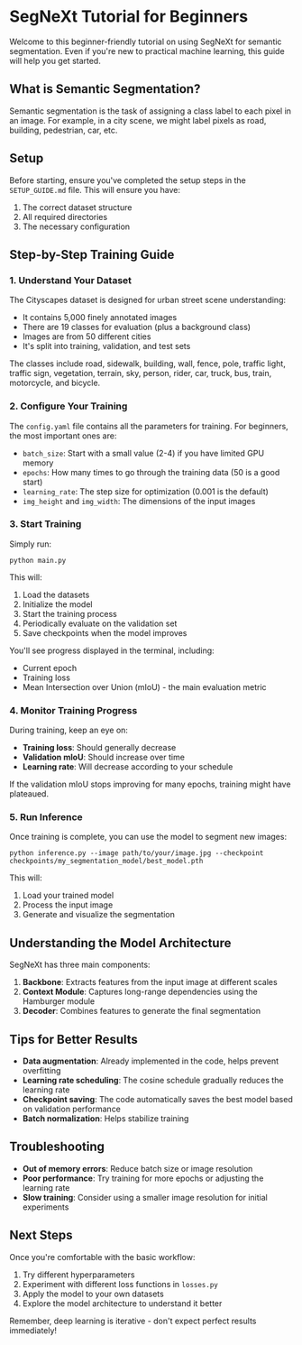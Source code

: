 # SegNeXt Tutorial for Beginners

Welcome to this beginner-friendly tutorial on using SegNeXt for semantic segmentation. Even if you're new to practical machine learning, this guide will help you get started.

## What is Semantic Segmentation?

Semantic segmentation is the task of assigning a class label to each pixel in an image. For example, in a city scene, we might label pixels as road, building, pedestrian, car, etc.

## Setup

Before starting, ensure you've completed the setup steps in the `SETUP_GUIDE.md` file. This will ensure you have:
1. The correct dataset structure
2. All required directories
3. The necessary configuration

## Step-by-Step Training Guide

### 1. Understand Your Dataset

The Cityscapes dataset is designed for urban street scene understanding:
- It contains 5,000 finely annotated images
- There are 19 classes for evaluation (plus a background class)
- Images are from 50 different cities
- It's split into training, validation, and test sets

The classes include road, sidewalk, building, wall, fence, pole, traffic light, traffic sign, vegetation, terrain, sky, person, rider, car, truck, bus, train, motorcycle, and bicycle.

### 2. Configure Your Training

The `config.yaml` file contains all the parameters for training. For beginners, the most important ones are:

- `batch_size`: Start with a small value (2-4) if you have limited GPU memory
- `epochs`: How many times to go through the training data (50 is a good start)
- `learning_rate`: The step size for optimization (0.001 is the default)
- `img_height` and `img_width`: The dimensions of the input images

### 3. Start Training

Simply run:
```
python main.py
```

This will:
1. Load the datasets
2. Initialize the model
3. Start the training process
4. Periodically evaluate on the validation set
5. Save checkpoints when the model improves

You'll see progress displayed in the terminal, including:
- Current epoch
- Training loss
- Mean Intersection over Union (mIoU) - the main evaluation metric

### 4. Monitor Training Progress

During training, keep an eye on:
- **Training loss**: Should generally decrease
- **Validation mIoU**: Should increase over time
- **Learning rate**: Will decrease according to your schedule

If the validation mIoU stops improving for many epochs, training might have plateaued.

### 5. Run Inference

Once training is complete, you can use the model to segment new images:

```
python inference.py --image path/to/your/image.jpg --checkpoint checkpoints/my_segmentation_model/best_model.pth
```

This will:
1. Load your trained model
2. Process the input image
3. Generate and visualize the segmentation

## Understanding the Model Architecture

SegNeXt has three main components:

1. **Backbone**: Extracts features from the input image at different scales
2. **Context Module**: Captures long-range dependencies using the Hamburger module
3. **Decoder**: Combines features to generate the final segmentation

## Tips for Better Results

- **Data augmentation**: Already implemented in the code, helps prevent overfitting
- **Learning rate scheduling**: The cosine schedule gradually reduces the learning rate
- **Checkpoint saving**: The code automatically saves the best model based on validation performance
- **Batch normalization**: Helps stabilize training

## Troubleshooting

- **Out of memory errors**: Reduce batch size or image resolution
- **Poor performance**: Try training for more epochs or adjusting the learning rate
- **Slow training**: Consider using a smaller image resolution for initial experiments

## Next Steps

Once you're comfortable with the basic workflow:

1. Try different hyperparameters
2. Experiment with different loss functions in `losses.py`
3. Apply the model to your own datasets
4. Explore the model architecture to understand it better

Remember, deep learning is iterative - don't expect perfect results immediately! 